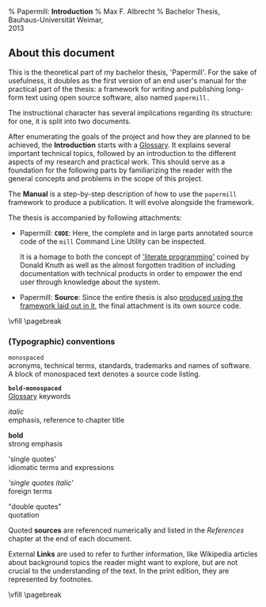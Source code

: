 % Papermill: **Introduction**
% Max F. Albrecht
% Bachelor Thesis, \
  Bauhaus-Universität Weimar, \
  2013


<!-- only for print: -->
<!-- \vfill -->
<!-- \pagebreak -->


## About this document

This is the theoretical part of my bachelor thesis, 'Papermill'.
For the sake of usefulness, it doubles as the first version of an
end user's manual for the practical part of the thesis: a framework for writing and publishing long-form text using open source software, also named `papermill.`

The instructional character has several implications regarding its structure: 
for one, it is split into two documents.

After enumerating the goals of the project and how they are planned to be achieved, 
the **Introduction** starts with a [Glossary](#glossary).
It explains several important technical topics,
followed by an introduction to the different aspects of my research and practical work. This should serve as a foundation for the following parts by familiarizing the reader with the general concepts and problems in the scope of this project.

The **Manual** is a step-by-step description of how to use the `papermill` framework to produce a publication. It will evolve alongside the framework.

The thesis is accompanied by following attachments:

- Papermill: **`C0DE`**: Here, the complete and in large parts annotated source code of the `mill` Command Line Utility can be inspected. 

    It is a homage to both the concept of ['literate programming'](http://www-cs-faculty.stanford.edu/~knuth/lp.html) coined by Donald Knuth as well as the almost forgotten tradition of including documentation with technical products in order to empower the end user through knowledge about the system.

- Papermill: **Source**: Since the entire thesis is also [produced using the framework laid out in it][dogfooding], the final attachment is its own source code.

[dogfooding]: https://en.wikipedia.org/wiki/Eating_your_own_dog_food 

<!-- only for print: -->
\vfill
\pagebreak


### (Typographic) conventions

`monospaced` \
acronyms, technical terms, standards, trademarks and names of software. A block of monospaced text denotes a source code listing.

**`bold-monospaced`** \
[Glossary](#glossary) keywords

*italic* \
emphasis, reference to chapter title

**bold** \
strong emphasis

'single quotes' \
idiomatic terms and expressions

*'single quotes italic'* \
foreign terms

"double quotes" \
quotation

Quoted **sources** are referenced numerically and listed in the *References* chapter at the end of each document.

External **Links** are used to refer to further information, like Wikipedia articles about background topics the reader might want to explore, but are not crucial to the understanding of the text. In the print edition, they are represented by footnotes.
  

<!-- only for print: -->
\vfill
\pagebreak

